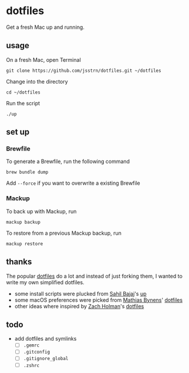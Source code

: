 # dotfiles

Get a fresh Mac up and running.

## usage

On a fresh Mac, open Terminal

```
git clone https://github.com/jsstrn/dotfiles.git ~/dotfiles
```

Change into the directory

```
cd ~/dotfiles
```

Run the script

```
./up
```

## set up

### Brewfile

To generate a Brewfile, run the following command

```
brew bundle dump
```

Add `--force` if you want to overwrite a existing Brewfile

### Mackup

To back up with Mackup, run

```
mackup backup
```

To restore from a previous Mackup backup, run

```
mackup restore
```

## thanks

The popular [dotfiles](https://dotfiles.github.io) do a lot and instead of just forking them, I wanted to write my own simplified dotfiles.

- some install scripts were plucked from [Sahil Bajaj](https://github.com/spinningarrow/)'s [up](https://github.com/spinningarrow/up)
- some macOS preferences were picked from [Mathias Bynens](https://github.com/mathiasbynens/)' [dotfiles](https://github.com/mathiasbynens/dotfiles/blob/master/.macos)
- other ideas where inspired by [Zach Holman](https://github.com/holman)'s [dotfiles](https://github.com/holman/dotfiles)

## todo

- add dotfiles and symlinks
	- [ ] `.gemrc`
	- [ ] `.gitconfig`
	- [ ] `.gitignore_global`
	- [ ] `.zshrc`

